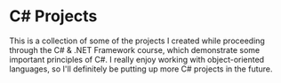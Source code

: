 # C# Projects
This is a collection of some of the projects I created while
proceeding through the C# & .NET Framework course, which
demonstrate some important principles of C#. I really enjoy
working with object-oriented languages, so I'll definitely
be putting up more C# projects in the future.
